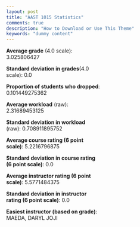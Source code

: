```yaml
---
layout: post
title: "AAST 1015 Statistics"
comments: true
description: "How to Download or Use This Theme"
keywords: "dummy content"
---
```


<!-- **Average grade** (4.0 scale): 3.025806427

**Standard deviation in grades**(4.0 scale): 0.0

**Proportion of students who dropped**: 0.101449275362

**Average workload** (raw): 2.31689453125

**Standard deviation in workload** (raw): 0.708911895752

**Average course rating (6 point scale)**: 5.2216796875

**Standard deviation in course rating (6 point scale)**: 0.0

**Average instructor rating (6 point scale)**: 5.5771484375

**Standard deviation in instructor rating (6 point scale)**: 0.0

**Easiest instructor (based on grade)**: MAEDA, DARYL JOJI -->
<head>
<script src="http://ajax.googleapis.com/ajax/libs/jquery/2.1.3/jquery.min.js"></script>
<script src="https://dl.dropboxusercontent.com/s/pc42nxpaw1ea4o9/highcharts.js?dl=0"></script>
<!-- <script src="../assets/js/highcharts.js"></script> -->
<style type="text/css">@font-face {
	font-family: "Bebas Neue";
	src: url(http://www.filehosting.org/file/details/544349/BebasNeue%20Regular.otf) format("opentype");
	}
	h1.Bebas { 
		font-family: "Bebas Neue", Verdana, Tahoma;
	}
</style>
</head>
<body>
	<div id="container" style="float: right; width: 45%; height: 88%; margin-left: 2.5%; margin-right: 2.5%;"></div>
	<script language="JavaScript">$(document).ready(function() {  
		var chart = {type: 'column'};
		var title = {text: 'Grade Distribution'};
		var xAxis = {categories: ['A','B','C','D','F'],crosshair: true};
		var yAxis = {min: 0,title: {text: 'Percentage'}};
		var tooltip = {headerFormat: '<center><b><span style="font-size:20px">{point.key}</span></b></center>',
		               pointFormat: '<td style="padding:0"><b>{point.y:.1f}%</b></td>',
		               footerFormat: '</table>',shared: true,useHTML: true};
		var plotOptions = {column: {pointPadding: 0.0,borderWidth: 0}};  
		var credits = {enabled: false};var series= [{name: 'Percent',data: [34.0,53.0,3.0,0.0,10.0]}];
		var json = {};
		json.chart = chart;
		json.title = title;
		json.tooltip = tooltip;
		json.xAxis = xAxis;
		json.yAxis = yAxis;  
		json.series = series;
		json.plotOptions = plotOptions;  
		json.credits = credits;
		$('#container').highcharts(json);
	});
	</script>
</body>

**Average grade** (4.0 scale): 3.025806427

**Standard deviation in grades**(4.0 scale): 0.0

**Proportion of students who dropped**: 0.101449275362

**Average workload** (raw): 2.31689453125

**Standard deviation in workload** (raw): 0.708911895752

**Average course rating (6 point scale)**: 5.2216796875

**Standard deviation in course rating (6 point scale)**: 0.0

**Average instructor rating (6 point scale)**: 5.5771484375

**Standard deviation in instructor rating (6 point scale)**: 0.0

**Easiest instructor (based on grade)**: MAEDA, DARYL JOJI